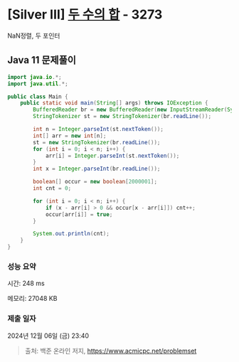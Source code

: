 # [Silver III] [두 수의 합](https://www.acmicpc.net/problem/3273) - 3273 

NaN정렬, 두 포인터

## Java 11 문제풀이

```Java 11
import java.io.*;
import java.util.*;

public class Main {
    public static void main(String[] args) throws IOException {
        BufferedReader br = new BufferedReader(new InputStreamReader(System.in));
        StringTokenizer st = new StringTokenizer(br.readLine());

        int n = Integer.parseInt(st.nextToken());
        int[] arr = new int[n];
        st = new StringTokenizer(br.readLine());                
        for (int i = 0; i < n; i++) {
            arr[i] = Integer.parseInt(st.nextToken());
        }
        int x = Integer.parseInt(br.readLine());

        boolean[] occur = new boolean[2000001];
        int cnt = 0;

        for (int i = 0; i < n; i++) {
            if (x - arr[i] > 0 && occur[x - arr[i]]) cnt++;
            occur[arr[i]] = true;
        }

        System.out.println(cnt);
    }
}
```

### 성능 요약

시간: 248 ms

메모리: 27048 KB

### 제출 일자

2024년 12월 06일 (금) 23:40

> 출처: 백준 온라인 저지, https://www.acmicpc.net/problemset 


